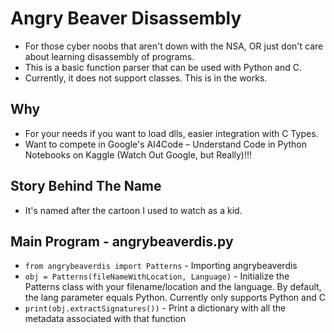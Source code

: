 # Angry Beaver Disassembly
- For those cyber noobs that aren't down with the NSA, OR just don't care about learning disassembly of programs.
- This is a basic function parser that can be used with Python and C.
- Currently, it does not support classes. This is in the works.

## Why
- For your needs if you want to load dlls, easier integration with C Types.
- Want to compete in Google's AI4Code – Understand Code in Python Notebooks on Kaggle (Watch Out Google, but Really)!!!

## Story Behind The Name
- It's named after the cartoon I used to watch as a kid. 

## Main Program - angrybeaverdis.py
* `from angrybeaverdis import Patterns` - Importing angrybeaverdis
* `obj = Patterns(fileNameWithLocation, Language)` - Initialize the Patterns class with your filename/location and the language. By default, the lang parameter equals Python. Currently only supports Python and C
* `print(obj.extractSignatures())` - Print a dictionary with all the metadata associated with that function
